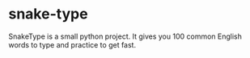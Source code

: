 # snake-type
SnakeType is a small python project. It gives you 100 common English words to type and practice to get fast.
